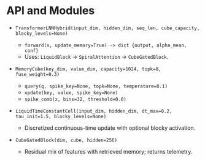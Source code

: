 # API and Modules

- `TransformerLNNHybrid(input_dim, hidden_dim, seq_len, cube_capacity, blocky_levels=None)`
  - `forward(x, update_memory=True) -> dict {output, alpha_mean, conf}`
  - Uses: `LiquidBlock` → `SpiralAttention` → `CubeGatedBlock`.

- `MemoryCube(key_dim, value_dim, capacity=1024, topk=8, fuse_weight=0.3)`
  - `query(q, spike_key=None, topk=None, temperature=0.1)`
  - `update(key, value, spike_key=None)`
  - `spike_comb(x, bins=32, threshold=0.0)`

- `LiquidTimeConstantCell(input_dim, hidden_dim, dt_max=0.2, tau_init=1.5, blocky_levels=None)`
  - Discretized continuous-time update with optional blocky activation.

- `CubeGatedBlock(dim, cube, hidden=256)`
  - Residual mix of features with retrieved memory; returns telemetry.

